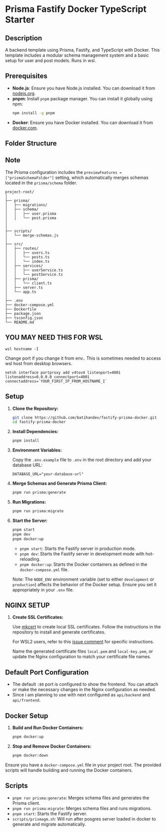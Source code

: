 # Prisma Fastify Docker TypeScript Starter

## Description

A backend template using Prisma, Fastify, and TypeScript with Docker. This template includes a modular schema management system and a basic setup for user and post models. Runs in wsl.

## Prerequisites

- **Node.js**: Ensure you have Node.js installed. You can download it from [nodejs.org](https://nodejs.org/).
- **pnpm**: Install `pnpm` package manager. You can install it globally using npm:
  ```sh
  npm install -g pnpm
  ```
- **Docker**: Ensure you have Docker installed. You can download it from [docker.com](https://www.docker.com/).

## Folder Structure

## Note

The Prisma configuration includes the `previewFeatures = ["prismaSchemaFolder"]` setting, which automatically merges schemas located in the `prisma/schema` folder.

```
project-root/
│
├── prisma/
│   ├── migrations/
│   ├── schema/
│   │   ├── user.prisma
│   │   └── post.prisma
│
│
├── scripts/
│   └── merge-schemas.js
│
├── src/
│   ├── routes/
│   │   ├── users.ts
│   │   └── posts.ts
│   │   └── index.ts
│   ├── services/
│   │   ├── userService.ts
│   │   └── postService.ts
│   ├── prisma/
│   │   └── client.ts
│   ├── server.ts
│   └── app.ts
│
├── .env
├── docker-compose.yml
├── Dockerfile
├── package.json
├── tsconfig.json
└── README.md
```

## YOU MAY NEED THIS FOR WSL

```
wsl hostname -I
```

Change port if you change it from env.. This is sometimes needed to access wsl host from desktop browsers.

```
netsh interface portproxy add v4tov4 listenport=4001 listenaddress=0.0.0.0 connectport=4001 connectaddress=`YOUR_FIRST_IP_FROM_HOSTNAME_I`
```

## Setup

1. **Clone the Repository:**

   ```sh
   git clone https://github.com/batihandev/fastify-prisma-docker.git
   cd fastify-prisma-docker
   ```

2. **Install Dependencies:**

   ```sh
   pnpm install
   ```

3. **Environment Variables:**

   Copy the `.env.example` file to `.env` in the root directory and add your database URL:

   ```env
   DATABASE_URL="your-database-url"
   ```

4. **Merge Schemas and Generate Prisma Client:**

   ```sh
   pnpm run prisma:generate
   ```

5. **Run Migrations:**

   ```sh
   pnpm run prisma:migrate
   ```

6. **Start the Server:**

   ```sh
   pnpm start
   pnpm dev
   pnpm docker:up
   ```

   - `pnpm start`: Starts the Fastify server in production mode.
   - `pnpm dev`: Starts the Fastify server in development mode with hot-reloading.
   - `pnpm docker:up`: Starts the Docker containers as defined in the `docker-compose.yml` file.

   Note: The `NODE_ENV` environment variable (set to either `development` or `production`) affects the behavior of the Docker setup. Ensure you set it appropriately in your `.env` file.

## NGINX SETUP

1. **Create SSL Certificates:**

   Use [mkcert](https://github.com/FiloSottile/mkcert) to create local SSL certificates. Follow the instructions in the repository to install and generate certificates.

   For WSL2 users, refer to this [issue comment](https://github.com/FiloSottile/mkcert/issues/357#issuecomment-1466762021) for specific instructions.

   Name the generated certificate files `local.pem` and `local-key.pem`, or update the Nginx configuration to match your certificate file names.

## Default Port Configuration

- The default `:80` port is configured to show the frontend. You can attach or make the necessary changes in the Nginx configuration as needed.
- Since i am planning to use with next configured as `api/backend` and `api/frontend`.

## Docker Setup

1. **Build and Run Docker Containers:**

   ```sh
   pnpm docker:up
   ```

2. **Stop and Remove Docker Containers:**

   ```sh
   pnpm docker:down
   ```

Ensure you have a `docker-compose.yml` file in your project root. The provided scripts will handle building and running the Docker containers.

## Scripts

- `pnpm run prisma:generate`: Merges schema files and generates the Prisma client.
- `pnpm run prisma:migrate`: Merges schema files and runs migrations.
- `pnpm start`: Starts the Fastify server.
- `scripts/prismagm.sh`: Will run after posgres server loaded in docker to generate and migrate automatically.
